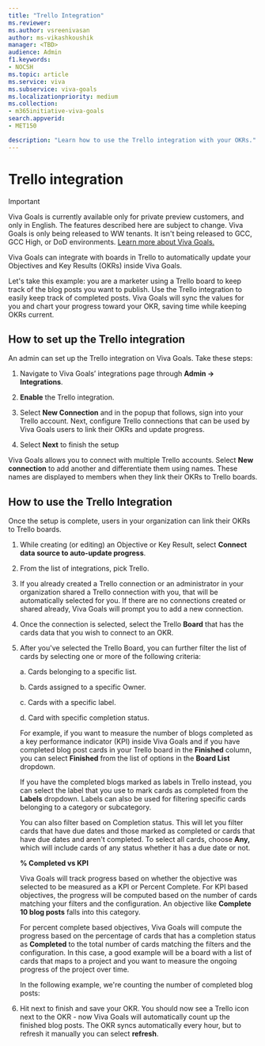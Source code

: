 ```yaml
---
title: "Trello Integration"
ms.reviewer: 
ms.author: vsreenivasan
author: ms-vikashkoushik
manager: <TBD>
audience: Admin
f1.keywords:
- NOCSH
ms.topic: article
ms.service: viva
ms.subservice: viva-goals
ms.localizationpriority: medium
ms.collection:  
- m365initiative-viva-goals
search.appverid:
- MET150

description: "Learn how to use the Trello integration with your OKRs."
---
```


# Trello integration

> [!IMPORTANT]
> Viva Goals is currently available only for private preview customers, and only in English. The features described here are subject to change. Viva Goals is only being released to WW tenants. It isn't being released to GCC, GCC High, or DoD environments. [Learn more about Viva Goals.](https://go.microsoft.com/fwlink/?linkid=2189933)

Viva Goals can integrate with boards in Trello to automatically update your Objectives and Key Results (OKRs) inside Viva Goals. 
    
Let's take this example: you are a marketer using a Trello board to keep track of the blog posts you want to publish. Use the Trello integration to easily keep track of completed posts. Viva Goals will sync the values for you and chart your progress toward your OKR, saving time while keeping OKRs current.

## How to set up the Trello integration

An admin can set up the Trello integration on Viva Goals. Take these steps: 

1. Navigate to Viva Goals’ integrations page through **Admin -> Integrations**.

2. **Enable** the Trello integration.

3. Select **New Connection** and in the popup that follows, sign into your Trello account. Next, configure Trello connections that can be used by Viva Goals users to link their OKRs and update progress.

4. Select **Next** to finish the setup

Viva Goals allows you to connect with multiple Trello accounts. Select **New connection** to add another and differentiate them using names. These names are displayed to members when they link their OKRs to Trello boards.

## How to use the Trello Integration

Once the setup is complete, users in your organization can link their OKRs to Trello boards.

1. While creating (or editing) an Objective or Key Result, select **Connect data source to auto-update progress**.

2. From the list of integrations, pick Trello.

3. If you already created a Trello connection or an administrator in your organization shared a Trello connection with you, that will be automatically selected for you. If there are no connections created or shared already, Viva Goals will prompt you to add a new connection.

4. Once the connection is selected, select the Trello **Board** that has the cards data that you wish to connect to an OKR.

5. After you've selected the Trello Board, you can further filter the list of cards by selecting one or more of the following criteria:

    a. Cards belonging to a specific list.

    b. Cards assigned to a specific Owner.

    c. Cards with a specific label.

    d. Card with specific completion status.

    For example, if you want to measure the number of blogs completed as a key performance indicator (KPI) inside Viva Goals and if you have completed blog post cards in your Trello board in the **Finished** column, you can select **Finished** from the list of options in the **Board List** dropdown.

    If you have the completed blogs marked as labels in Trello instead, you can select the label that you use to mark cards as completed from the **Labels** dropdown. Labels can also be used for filtering specific cards belonging to a category or subcategory.

    You can also filter based on Completion status. This will let you filter cards that have due dates and those marked as completed or cards that have due dates and aren't completed. To select all cards, choose **Any,** which will include cards of any status whether it has a due date or not.

    **% Completed vs KPI**

    Viva Goals will track progress based on whether the objective was selected to be measured as a KPI or Percent Complete. For KPI based objectives, the progress will be computed based on the number of cards matching your filters and the configuration. An objective like **Complete 10 blog posts** falls into this category.

    For percent complete based objectives, Viva Goals will compute the progress based on the percentage of cards that has a completion status as **Completed** to the total number of cards matching the filters and the configuration. In this case, a good example will be a board with a list of cards that maps to a project and you want to measure the ongoing progress of the project over time.

    In the following example, we're counting the number of completed blog posts:

6. Hit next to finish and save your OKR. You should now see a Trello icon next to the OKR - now Viva Goals will automatically count up the finished blog posts. The OKR syncs automatically every hour, but to refresh it manually you can select **refresh**.
